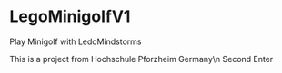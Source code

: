 LegoMinigolfV1
==============

Play Minigolf with LedoMindstorms


This is a project from Hochschule Pforzheim Germany\n
Second Enter
